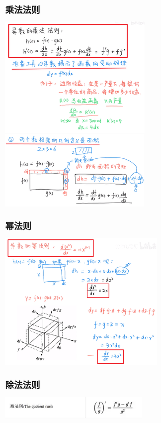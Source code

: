# 乘法法则
![](../../photo/Pasted%20image%2020240319102838.png)
![](../../photo/Pasted%20image%2020240319103113.png)

# 幂法则
![](../../photo/Pasted%20image%2020240319102952.png)

# 除法法则
![](../../photo/Pasted%20image%2020240325160901.png)
